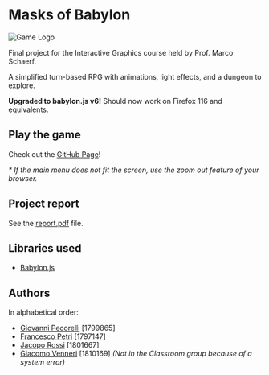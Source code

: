 # Masks of Babylon

![Game Logo](assets/logo-purple.svg)

Final project for the Interactive Graphics course held by Prof. Marco Schaerf.

A simplified turn-based RPG with animations, light effects, and a dungeon to explore.

**Upgraded to babylon.js v6!** Should now work on Firefox 116 and equivalents.

## Play the game

Check out the [GitHub Page](https://torchipeppo.github.io/masks-of-babylon/)!

*\* If the main menu does not fit the screen, use the zoom out feature of your browser.*

## Project report

See the [report.pdf](https://github.com/SapienzaInteractiveGraphicsCourse/final-project-masks-of-babylon/blob/main/report.pdf) file.

## Libraries used

- [Babylon.js](https://www.babylonjs.com/)

## Authors

In alphabetical order:
- [Giovanni Pecorelli](https://github.com/GioPec) [1799865]
- [Francesco Petri](https://github.com/torchipeppo) [1797147]
- [Jacopo Rossi](https://github.com/JacopoRossi) [1801667]
- [Giacomo Venneri](https://github.com/GiacomoVenneri) [1810169] *(Not in the Classroom group because of a system error)*
